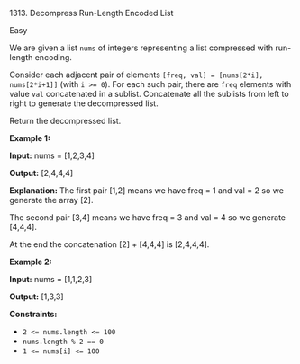 1313\. Decompress Run-Length Encoded List

Easy

We are given a list `nums` of integers representing a list compressed with run-length encoding.

Consider each adjacent pair of elements `[freq, val] = [nums[2*i], nums[2*i+1]]` (with `i >= 0`). For each such pair, there are `freq` elements with value `val` concatenated in a sublist. Concatenate all the sublists from left to right to generate the decompressed list.

Return the decompressed list.

**Example 1:**

**Input:** nums = [1,2,3,4]

**Output:** [2,4,4,4]

**Explanation:** The first pair [1,2] means we have freq = 1 and val = 2 so we generate the array [2].

The second pair [3,4] means we have freq = 3 and val = 4 so we generate [4,4,4]. 

At the end the concatenation [2] + [4,4,4] is [2,4,4,4].

**Example 2:**

**Input:** nums = [1,1,2,3]

**Output:** [1,3,3]

**Constraints:**

*   `2 <= nums.length <= 100`
*   `nums.length % 2 == 0`
*   `1 <= nums[i] <= 100`